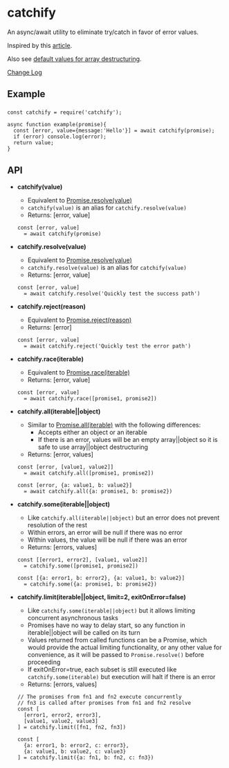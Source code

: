 # catchify
An async/await utility to eliminate try/catch in favor of error values.

Inspired by this [article][0].

Also see [default values for array destructuring][5].

[Change Log][6]

## Example

### 

```
const catchify = require('catchify');

async function example(promise){
  const [error, value={message:'Hello'}] = await catchify(promise);
  if (error) console.log(error);
  return value;
}

```

## API

* **catchify(value)**
  * Equivalent to [Promise.resolve(value)][1]
  * `catchify(value)` is an alias for `catchify.resolve(value)`
  * Returns: \[error, value]
  
  ```
  const [error, value] 
    = await catchify(promise)
  ```
  
* **catchify.resolve(value)**
  * Equivalent to [Promise.resolve(value)][1]
  * `catchify.resolve(value)` is an alias for `catchify(value)`
  * Returns: \[error, value]
  
  ```
  const [error, value] 
    = await catchify.resolve('Quickly test the success path')
  ```

* **catchify.reject(reason)**
  * Equivalent to [Promise.reject(reason)][4]
  * Returns: \[error]
  
  ```
  const [error, value] 
    = await catchify.reject('Quickly test the error path')
  ```

* **catchify.race(iterable)**
  * Equivalent to [Promise.race(iterable)][2]
  * Returns: \[error, value]
  
  ```
  const [error, value] 
    = await catchify.race([promise1, promise2])
  ```

* **catchify.all(iterable||object)**
  * Similar to [Promise.all(iterable)][3] with the following differences:
    * Accepts either an object or an iterable
    * If there is an error, values will be an empty array||object so it is safe to use array||object destructuring
  * Returns: \[error, values]
  
  ```
  const [error, [value1, value2]] 
    = await catchify.all([promise1, promise2])

  const [error, {a: value1, b: value2}]
    = await catchify.all({a: promise1, b: promise2})
  ```

* **catchify.some(iterable||object)**
  * Like `catchify.all(iterable||object)` but an error does not prevent resolution of the rest
  * Within errors, an error will be null if there was no error
  * Within values, the value will be null if there was an error
  * Returns: \[errors, values]
  
  ```
  const [[error1, error2], [value1, value2]] 
    = catchify.some([promise1, promise2])

  const [{a: error1, b: error2}, {a: value1, b: value2}] 
    = catchify.some({a: promise1, b: promise2})
  ```
  
* **catchify.limit(iterable||object, limit=2, exitOnError=false)**
  * Like `catchify.some(iterable||object)` but it allows limiting concurrent asynchronous tasks
  * Promises have no way to delay start, so any function in iterable||object will be called on its turn
  * Values returned from called functions can be a Promise, which would provide the actual limiting 
    functionality, or any other value for convenience, as it will be passed to `Promise.resolve()`
    before proceeding
  * If exitOnError=true, each subset is still executed like `catchify.some(iterable)` but execution
    will halt if there is an error
  * Returns: \[errors, values]
  
  ```
  // The promises from fn1 and fn2 execute concurrently
  // fn3 is called after promises from fn1 and fn2 resolve
  const [
    [error1, error2, error3], 
    [value1, value2, value3]
  ] = catchify.limit([fn1, fn2, fn3])

  const [
    {a: error1, b: error2, c: error3}, 
    {a: value1, b: value2, c: value3}
  ] = catchify.limit({a: fn1, b: fn2, c: fn3})
  ```

[0]: http://blog.grossman.io/how-to-write-async-await-without-try-catch-blocks-in-javascript/
[1]: https://developer.mozilla.org/en-US/docs/Web/JavaScript/Reference/Global_Objects/Promise/resolve
[2]: https://developer.mozilla.org/en-US/docs/Web/JavaScript/Reference/Global_Objects/Promise/race
[3]: https://developer.mozilla.org/en-US/docs/Web/JavaScript/Reference/Global_Objects/Promise/all
[4]: https://developer.mozilla.org/en-US/docs/Web/JavaScript/Reference/Global_Objects/Promise/reject
[5]: https://developer.mozilla.org/en-US/docs/Web/JavaScript/Reference/Operators/Destructuring_assignment#Default_values
[6]: https://github.com/majgis/catchify/blob/master/CHANGELOG.md
